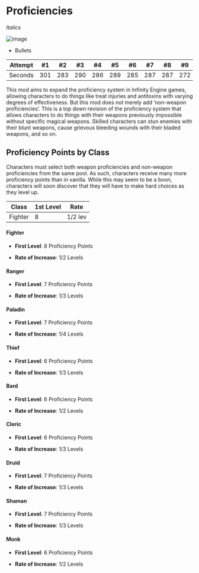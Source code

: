 # Proficiencies

*Italics*

![image](https://path.png)

* Bullets 

Attempt | #1 | #2 | #3 | #4 | #5 | #6 | #7 | #8 | #9 | #10 | #11
--- | --- | --- | --- |--- |--- |--- |--- |--- |--- |--- |---
Seconds | 301 | 283 | 290 | 286 | 289 | 285 | 287 | 287 | 272 | 276 | 269


This mod aims to expand the proficiency system in Infinity Engine games, allowing characters to do things like treat injuries and antitoxins with varying degrees of effectiveness.  But this mod does not merely add ‘non-weapon proficiencies’.  This is a top down revision of the proficiency system that allows characters to do things with their weapons previously impossible without specific magical weapons.  Skilled characters can stun enemies with their blunt weapons, cause grievous bleeding wounds with their bladed weapons, and so on. 

## **Proficiency Points by Class**
Characters must select both weapon proficiencies and non-weapon proficiencies from the same pool.  As such, characters receive many more proficiency points than in vanilla.  While this may seem to be a boon, characters will soon discover that they will have to make hard choices as they level up.

Class | 1st Level | Rate 
--- | --- | --- | 
Fighter | 8 | 1/2 lev 


#### **Fighter** 

- **First Level**: 8 Proficiency Points	

- **Rate of Increase**: 1/2 Levels 

#### **Ranger** 

- **First Level**: 7 Proficiency Points	

- **Rate of Increase**: 1/3 Levels 

#### **Paladin**

- **First Level**: 7 Proficiency Points	

- **Rate of Increase**: 1/4 Levels 

#### **Thief** 

- **First Level**: 6 Proficiency Points	

- **Rate of Increase**: 1/3 Levels 

#### **Bard**

- **First Level**: 6 Proficiency Points	

- **Rate of Increase**: 1/2 Levels 


#### **Cleric**

- **First Level**: 6 Proficiency Points	

- **Rate of Increase**: 1/3 Levels 

#### **Druid**

- **First Level**: 7 Proficiency Points	

- **Rate of Increase**: 1/3 Levels 

#### **Shaman**

- **First Level**: 7 Proficiency Points	

- **Rate of Increase**: 1/3 Levels 

#### **Monk**

- **First Level**: 6 Proficiency Points	

- **Rate of Increase**: 1/2 Levels 

